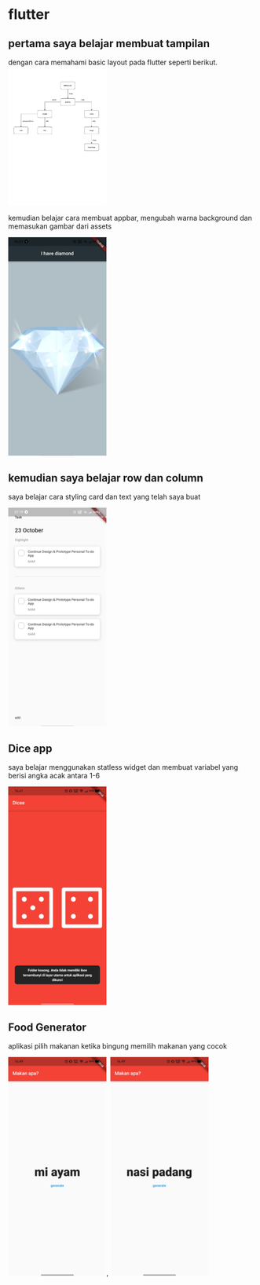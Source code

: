 # flutter
## pertama saya belajar membuat tampilan
dengan cara memahami basic layout pada flutter seperti berikut.
<img src="https://github.com/ardhisaif/flutter/blob/main/i_am_poor_challenge_spec.jpeg" width="200"  />

kemudian belajar cara membuat appbar, mengubah warna background dan memasukan gambar dari assets

<img src="https://github.com/ardhisaif/flutter/blob/main/I_have_diamond.jpeg" width="200"  />

## kemudian saya belajar row dan column 
saya belajar cara styling card dan text yang telah saya buat

<img src="https://github.com/ardhisaif/flutter/blob/main/Todo_app.jpeg" width="200"  />

## Dice app
saya belajar menggunakan statless widget dan membuat variabel yang berisi angka acak antara 1-6

<img src="https://github.com/ardhisaif/flutter/blob/main/Dice.jpeg" width="200"  />

## Food Generator
aplikasi pilih makanan ketika bingung memilih makanan yang cocok 

<img src="https://github.com/ardhisaif/flutter/blob/main/Food_Generator.jpeg" width="200"  />,
<img src="https://github.com/ardhisaif/flutter/blob/main/Food_Generator2.jpeg" width="200"  />
